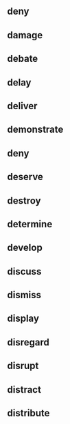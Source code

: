 ## deny
## damage
## debate
## delay
## deliver
## demonstrate
## deny
## deserve
## destroy
## determine
## develop
## discuss
## dismiss
## display
## disregard
## disrupt
## distract
## distribute